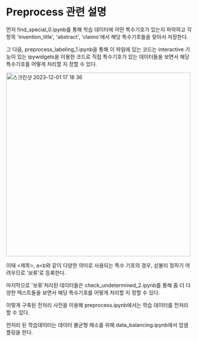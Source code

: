 # Preprocess 관련 설명

먼저 find_special_0.ipynb를 통해 학습 데이터에 어떤 특수기호가 있는지 파악하고 각 항목 'invention_title', 'abstract', 'claims'에서 해당 특수기호들을 찾아서 저장한다.

그 다음, preprocess_labeling_1.ipynb을 통해 이 파일에 있는 코드는 interactive 기능이 있는 ipywidgets을 이용한 코드로 직접 특수기호가 있는 데이터들을 보면서 해당 특수기호를 어떻게 처리할 지 정할 수 있다.

<img width="500" alt="스크린샷 2023-12-01 17 18 36" src="https://github.com/j8n17/PatentClassification/assets/85532197/e1b0416c-4027-4070-8790-5ca6aa32762c">

이때 <제목>, a<b와 같이 다양한 의미로 사용되는 특수 기호의 경우, 섣불리 정하기 어려우므로 '보류'로 등록한다.

마지막으로 '보류'처리된 데이터들은 check_undetermined_2.ipynb를 통해 좀 더 다양한 텍스트들을 보면서 해당 특수기호를 어떻게 처리할 지 정할 수 있다.

이렇게 구축된 전처리 사전을 이용해 preprocess.ipynb에서는 학습 데이터를 전처리할 수 있다.

전처리 된 학습데이터는 데이터 불균형 해소를 위해 data_balancing.ipynb에서 업샘플링을 한다.
